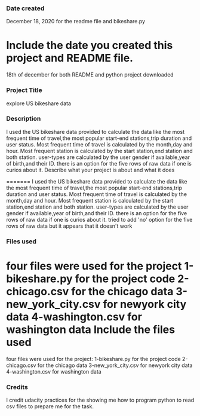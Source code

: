 ### Date created

December ‎18, ‎2020 for the readme file and bikeshare.py 

Include the date you created this project and README file.
=======
18th of december for both README and python project downloaded

### Project Title
explore US bikeshare data

### Description

I used the US bikeshare data provided to calculate the data like the most frequent time of travel,the most popular start-end stations,trip duration and user status.
Most frequent time of travel is calculated by the month,day and hour.
Most frequent station is calculated by the start station,end station and both station.
user-types are calculated by the user gender if available,year of birth,and their ID.
there is an option for the five rows of raw data if one is curios about it.
Describe what your project is about and what it does

=======
I used the US bikeshare data provided to calculate the data like the most frequent time of travel,the most popular start-end stations,trip duration and user status. 
Most frequent time of travel is calculated by the month,day and hour. Most frequent station is calculated by the start station,end station and both station. 
user-types are calculated by the user gender if available,year of birth,and their ID. 
there is an option for the five rows of raw data if one is curios about it.
tried to add 'no' option for the five rows of raw data but it appears that it doesn't work 
### Files used
four files were used for the project
1-bikeshare.py for the project code
2-chicago.csv for the chicago data
3-new_york_city.csv for newyork city data
4-washington.csv for washington data
Include the files used
=======
four files were used for the project: 
1-bikeshare.py for the project code 
2-chicago.csv for the chicago data 
3-new_york_city.csv for newyork city data 
4-washington.csv for washington data

### Credits
I credit udacity practices for the showing me how to program python to read csv files to prepare me for the task.
